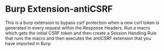 # Burp Extension-antiCSRF

This is a burp extension to bypass csrf protection when a new csrf token is generated in every request within the Response Headers. 
Run a macro which gets the initial CSRF token and then create a Session Handling Rule that runs the macro and then executes the antiCSRF extension that you have imported in Burp
